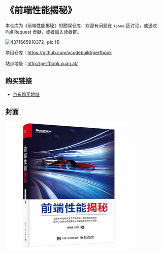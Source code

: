 # 《前端性能揭秘》

本仓库为《前端性能揭秘》的勘误仓库，欢迎有问题在 `issue` 区讨论，或通过 Pull Request 贡献，或者加入读者群。

![4371665910372_ pic (1)](https://user-images.githubusercontent.com/5436704/196026983-8d514b4c-2e24-46cc-aa7d-c88fb0ff21e1.jpg)

项目仓库：https://github.com/xcodebuild/perfbook

站点地址：http://perfbook.xuan.at/

## 购买链接

- [京东购买地址](https://item.jd.com/13387853.html)

## 封面

<img src="./cover.jpeg" style="width: 400px;">